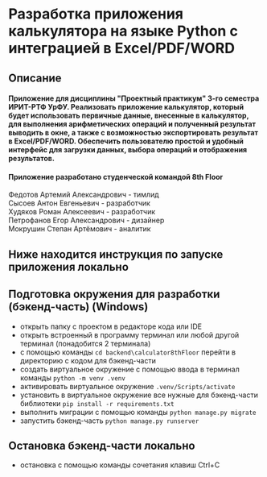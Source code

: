 # Разработка приложения калькулятора на языке Python с интеграцией в Excel/PDF/WORD

## Описание
#### Приложение для дисциплины "Проектный практикум" 3-го семестра ИРИТ-РТФ УрФУ. Реализовать приложение калькулятор, который будет использовать первичные данные, внесенные в калькулятор, для выполнения арифметических операций и полученный результат выводить в окне, а также с возможностью экспортировать результат в Excel/PDF/WORD. Обеспечить пользователю простой и удобный интерфейс для загрузки данных, выбора операций и отображения результатов.

#### Приложение разработано студенческой командой 8th Floor  
Федотов Артемий Александрович - тимлид  
Сысоев Антон Евгеньевич - разработчик  
Худяков Роман Алексеевич - разработчик  
Петрофанов Егор Александрович - дизайнер  
Мокрушин Степан Артёмович - аналитик  

## Ниже находится инструкция по запуске приложения локально
## Подготовка окружения для разработки (бэкенд-часть) (Windows)
- открыть папку с проектом в редакторе кода или IDE
- открыть встроенный в программу терминал или любой другой терминал (понадобится 2 терминала)
- с помощью команды `cd backend\calculator8thFloor` перейти в директорию с кодом для бэкенд-части
- создать виртуальное окружение с помощью ввода в терминал команды `python -m venv .venv`
- активировать виртуальное окружение `.venv/Scripts/activate`
- установить в виртуальное окружение все нужные для бэкенд-части библиотеки `pip install -r requirements.txt`
- выполнить миграции с помощью команды `python manage.py migrate`
- запустить бэкенд-часть `python manage.py runserver`

## Остановка бэкенд-части локально 
- остановка с помощью команды сочетания клавиш Ctrl+C